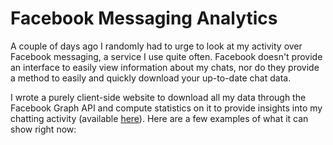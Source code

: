# Facebook Messaging Analytics

A couple of days ago I randomly had to urge to look at my activity over Facebook messaging, a service I use quite often. Facebook doesn't provide an interface to easily view information about my chats, nor do they provide a method to easily and quickly download your up-to-date chat data.

I wrote a purely client-side website to download all my data through the Facebook Graph API and compute statistics on it to provide insights into my chatting activity (available [here](/project/facebook-messaging-analytics)). Here are a few examples of what it can show right now:

